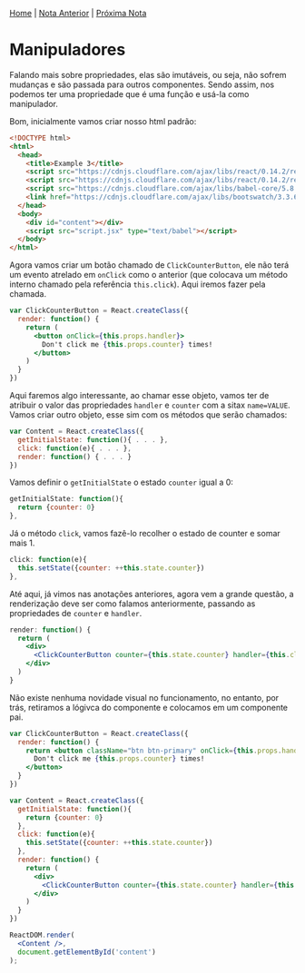 [Home](../README.md) | [Nota Anterior](note_3_4.md) | [Próxima Nota](note_3_6.md)

# Manipuladores

Falando mais sobre propriedades, elas são imutáveis, ou seja, não sofrem
mudanças e são passada para outros componentes. Sendo assim, nos podemos
ter uma propriedade que é uma função e usá-la como manipulador.

Bom, inicialmente vamos criar nosso html padrão:

```html
<!DOCTYPE html>
<html>
  <head>
    <title>Example 3</title>
    <script src="https://cdnjs.cloudflare.com/ajax/libs/react/0.14.2/react.js"></script>
    <script src="https://cdnjs.cloudflare.com/ajax/libs/react/0.14.2/react-dom.js"></script>
    <script src="https://cdnjs.cloudflare.com/ajax/libs/babel-core/5.8.34/browser.js"></script>
    <link href="https://cdnjs.cloudflare.com/ajax/libs/bootswatch/3.3.6/flatly/bootstrap.min.css" rel="stylesheet" />
  </head>
  <body>
    <div id="content"></div>
    <script src="script.jsx" type="text/babel"></script>
  </body>
</html>
```

Agora vamos criar um botão chamado de `ClickCounterButton`, ele não terá um
evento atrelado em `onClick` como o anterior (que colocava um método interno
chamado pela referência `this.click`). Aqui iremos fazer pela chamada.

```jsx
var ClickCounterButton = React.createClass({
  render: function() {
    return (
      <button onClick={this.props.handler}>
        Don't click me {this.props.counter} times!
      </button>
    )
  }
})
```

Aqui faremos algo interessante, ao chamar esse objeto, vamos ter de atribuir o
valor das propriedades `handler` e `counter` com a sitax `name=VALUE`. Vamos
criar outro objeto, esse sim com os métodos que serão chamados:

```jsx
var Content = React.createClass({
  getInitialState: function(){ . . . },
  click: function(e){ . . . },
  render: function() { . . . }
})
```

Vamos definir o `getInitialState` o estado `counter` igual a 0:

```jsx
getInitialState: function(){
  return {counter: 0}
},
```

Já o método `click`, vamos fazê-lo recolher o estado de counter e somar mais 1.

```jsx
click: function(e){
  this.setState({counter: ++this.state.counter})
},
```

Até aqui, já vimos nas anotações anteriores, agora vem a grande questão, a
renderização deve ser como falamos anteriormente, passando as propriedades de
`counter` e `handler`.

```jsx
render: function() {
  return (
    <div>
      <ClickCounterButton counter={this.state.counter} handler={this.click}/>
    </div>
  )
}
```

Não existe nenhuma novidade visual no funcionamento, no entanto, por trás,
retiramos a lógivca do componente e colocamos em um componente pai.

```jsx
var ClickCounterButton = React.createClass({
  render: function() {
    return <button className="btn btn-primary" onClick={this.props.handler}>
      Don't click me {this.props.counter} times!
    </button>
  }
})

var Content = React.createClass({
  getInitialState: function(){
    return {counter: 0}
  },
  click: function(e){
    this.setState({counter: ++this.state.counter})
  },
  render: function() {
    return (
      <div>
        <ClickCounterButton counter={this.state.counter} handler={this.click}/>
      </div>
    )
  }
})

ReactDOM.render(
  <Content />,
  document.getElementById('content')
);
```
